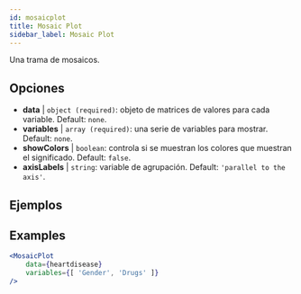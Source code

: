 ```yaml
---
id: mosaicplot
title: Mosaic Plot
sidebar_label: Mosaic Plot
---
```


Una trama de mosaicos.

## Opciones

* __data__ | `object (required)`: objeto de matrices de valores para cada variable. Default: `none`.
* __variables__ | `array (required)`: una serie de variables para mostrar. Default: `none`.
* __showColors__ | `boolean`: controla si se muestran los colores que muestran el significado. Default: `false`.
* __axisLabels__ | `string`: variable de agrupación. Default: `'parallel to the axis'`.


## Ejemplos

## Examples

```jsx live
<MosaicPlot
    data={heartdisease} 
    variables={[ 'Gender', 'Drugs' ]}
/>
```
